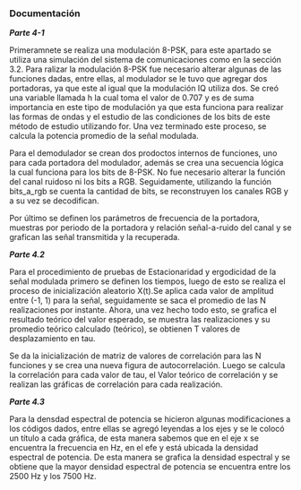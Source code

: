 ### Documentación
***Parte 4-1***

Primeramnete se realiza una modulación 8-PSK, para este apartado se utiliza una simulación del sistema de comunicaciones como en la sección 3.2.
Para ralizar la modulación 8-PSK fue necesario alterar algunas de las funciones dadas, entre ellas, al modulador se le tuvo que agregar dos portadoras, ya que este al igual que la modulación IQ utiliza dos.
Se creó una variable llamada h la cual toma el valor de 0.707 y es de suma importancia en este tipo de modulación ya que esta funciona para realizar las formas de ondas y el estudio de las condiciones de los bits de este método de estudio utilizando for. Una vez terminado este proceso, se calcula la potencia promedio de la señal modulada.

Para el demodulador se crean dos prodoctos internos de funciones, uno para cada portadora del modulador, además se crea una secuencia lógica la cual funciona para los bits de 8-PSK. No fue necesario alterar la función del canal ruidoso ni los bits a RGB.
Seguidamente, utilizando la función bits_a_rgb se cuenta la cantidad de bits, se reconstruyen los canales RGB y a su vez se decodifican.

Por último se definen los parámetros de frecuencia de la portadora, muestras por periodo de la portadora y relación señal-a-ruido del canal y se grafican las señal transmitida y la recuperada.


***Parte 4.2***

Para el procedimiento de pruebas de Estacionaridad y ergodicidad de la señal modulada primero se definen los tiempos, luego de esto se realiza el proceso de inicialización aleatorio X(t).Se aplica cada valor de amplitud entre (-1, 1) para la señal, seguidamente se saca el promedio de las N realizaciones por instante.
Ahora, una vez hecho todo esto, se grafica el resultado teórico del valor esperado, se muestra las realizaciones y su promedio teórico calculado (teórico), se obtienen T valores de desplazamiento en tau.

Se da la inicialización de matriz de valores de correlación para las N funciones y se crea una nueva figura de autocorrelación. Luego se calcula la correlación para cada valor de tau, el Valor teórico de correlación y se realizan las gráficas de correlación para cada realización.


***Parte 4.3***

Para la densdad espectral de potencia se hicieron algunas modificaciones a los códigos dados, entre ellas se agregó leyendas a los ejes y se le colocó un título a cada gráfica, de esta manera sabemos que en el eje x se encuentra la frecuencia en Hz, en el efe y está ubicada la densidad espectral de potencia.
De esta manera se grafica la densidad espectral y se obtiene que la mayor densidad espectral de potencia se encuentra entre los 2500 Hz y los 7500 Hz.
